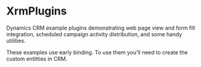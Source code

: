 # XrmPlugins
Dynamics CRM example plugins demonstrating web page view and form fill integration, scheduled campaign activity distribution, and some handy utilities.  

These examples use early binding.  To use them you'll need to create the custom entitties in CRM.  
